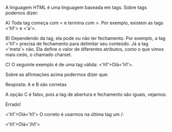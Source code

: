 A linguagem HTML é uma linguagem baseada em tags. Sobre tags podemos dizer:

A) Toda tag começa com < e termina com >. Por exemplo, existem as tags <'h1'> e <'a'>.

B) Dependendo da tag, ela pode ou não ter fechamento. Por exemplo, a tag <'h1'> precisa de fechamento para delimitar seu conteúdo. Já a tag <'meta'> não. Ela define o valor de diferentes atributos, como o que vimos mais cedo, o chamado charset.

C) O seguinte exemplo é de uma tag válida: <'h1'>Olá<'h1'>.

Sobre as afirmações acima podermos dizer que:

Resposta: A e B são corretas

A opção C é falso, pois a tag de abertura e fechamento são iguais, vejamos:

Errado!

<'h1'>Olá<'h1'>
O correto é usarmos na última tag um /:

<'h1'>Olá<'/h1'>